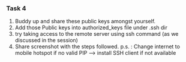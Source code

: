 ### Task 4
1. Buddy up and share these public keys amongst yourself. 
2. Add those Public keys into authorized_keys file under .ssh dir
3. try taking access to the remote server using ssh command (as we discussed in the session)
4. Share screenshot with the steps followed.
p.s. : Change internet to mobile hotspot if no valid PIP
--> install SSH client if not available
